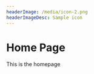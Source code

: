 ```yaml
---
headerImage: /media/icon-2.png
headerImageDesc: Sample icon
---
```

# Home Page

This is the homepage
